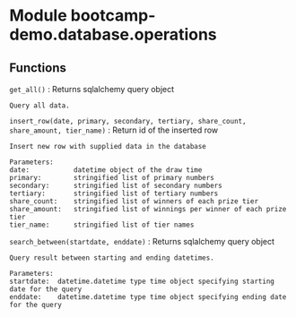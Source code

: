 Module bootcamp-demo.database.operations
========================================

Functions
---------

    
`get_all()`
:   Returns sqlalchemy query object
    
    Query all data.

    
`insert_row(date, primary, secondary, tertiary, share_count, share_amount, tier_name)`
:   Return id of the inserted row
    
    Insert new row with supplied data in the database
    
    Parameters:
    date:           datetime object of the draw time
    primary:        stringified list of primary numbers
    secondary:      stringified list of secondary numbers
    tertiary:       stringified list of tertiary numbers
    share_count:    stringified list of winners of each prize tier
    share_amount:   stringified list of winnings per winner of each prize tier
    tier_name:      stringified list of tier names

    
`search_between(startdate, enddate)`
:   Returns sqlalchemy query object
    
    Query result between starting and ending datetimes.
    
    Parameters:
    startdate:  datetime.datetime type time object specifying starting date for the query
    enddate:    datetime.datetime type time object specifying ending date for the query